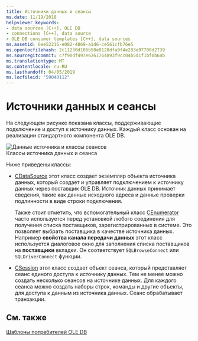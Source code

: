 ```yaml
---
title: Источники данных и сеансы
ms.date: 11/19/2018
helpviewer_keywords:
- data sources [C++], OLE DB
- connections [C++], data source
- OLE DB consumer templates [C++], data sources
ms.assetid: 6ee52216-e082-4869-a1d6-ce561cfb76e5
ms.openlocfilehash: 2c11230d106b50e8120dfa9f4e283e97700d2739
ms.sourcegitcommit: c7f90df497e6261764893f9cc04b5d1f1bf0b64b
ms.translationtype: MT
ms.contentlocale: ru-RU
ms.lasthandoff: 04/05/2019
ms.locfileid: "59040112"
---
```

# <a name="data-sources-and-sessions"></a>Источники данных и сеансы

На следующем рисунке показана классы, поддерживающие подключение и доступ к источнику данных. Каждый класс основан на реализации стандартного компонента OLE DB.

![Данные источника и классы сеансов](../../data/oledb/media/vcdatasourcesessionclasses.gif "данных источника и классы сеансов") <br/>
Классы источника данных и сеанса

Ниже приведены классы:

- [CDataSource](../../data/oledb/cdatasource-class.md) этот класс создает экземпляр объекта источника данных, который создает и управляет подключением к источнику данных через поставщик OLE DB. Источник данных принимает сведения, такие как данные исходного адреса и данные проверки подлинности в виде строки подключения.

   Также стоит отметить, что вспомогательный класс [CEnumerator](../../data/oledb/cenumerator-class.md) часто используется перед установкой любого соединения для получения списка поставщиков, зарегистрированных в системе. Это позволяет выбрать поставщика в качестве источника данных. Например **свойства канала передачи данных** этот класс используется диалоговое окно для заполнения списка поставщиков на **поставщики** вкладки. Он соответствует `SQLBrowseConnect` или `SQLDriverConnect` функции.

- [CSession](../../data/oledb/csession-class.md) этот класс создает объект сеанса, который представляет сеанс единого доступа к источнику данных. Тем не менее можно создать несколько сеансов на источнике данных. Для каждого сеанса можно создать наборы строк, команды и другие объекты, для доступа к данным из источника данных. Сеанс обрабатывает транзакции.

## <a name="see-also"></a>См. также

[Шаблоны потребителей OLE DB](../../data/oledb/ole-db-consumer-templates-cpp.md)